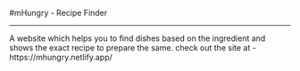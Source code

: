 #mHungry - Recipe Finder
<hr>
A website which helps you to find dishes based on the ingredient and shows the exact recipe to prepare the same.
check out the site at - https://mhungry.netlify.app/
